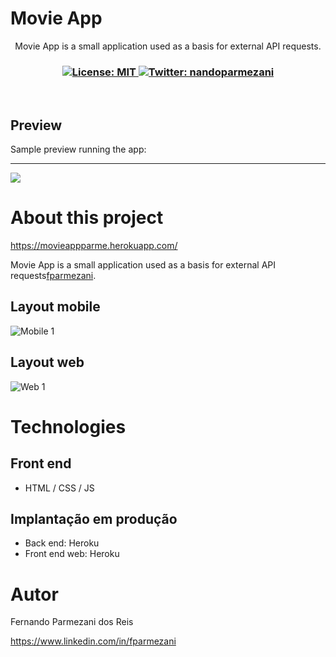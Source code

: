 # Movie App
<p align="center">Movie App is a small application used as a basis for external API requests.</p>
<h3 align="center">
  <a href="https://github.com/fparmezani/MovieApp/blob/main/LICENSE" target="_blank">
    <img alt="License: MIT" src="https://img.shields.io/badge/License-MIT-yellow.svg" />
  </a>
  <a href="https://twitter.com/nandoparmezani" target="_blank">
    <img alt="Twitter: nandoparmezani" src="https://img.shields.io/twitter/follow/nandoparmezani.svg?style=social" />
  </a>
</h3>

<br />

## Preview

Sample preview running the app:
<hr/>
<img src="https://raw.githubusercontent.com/gist/fparmezani/2b479ff344f063fc3ebf98787c8d01ee/raw/8ab55ed2ddb6c1165a9627c4f28d7f26708dd1fb/movie-app.svg">

# About this project

https://movieappparme.herokuapp.com/

Movie App is a small application used as a basis for external API requests[fparmezani](https://parmezani.net "Site do Fernando Parmezani").


## Layout mobile
![Mobile 1](https://raw.githubusercontent.com/gist/fparmezani/cf0718d0bd38a6ff59df093d8f34b5d2/raw/014106b6b49925bffb413fb724ed747026a0edd0/movie-app-mobile-version.svg) 

## Layout web
![Web 1](https://raw.githubusercontent.com/gist/fparmezani/2b479ff344f063fc3ebf98787c8d01ee/raw/8ab55ed2ddb6c1165a9627c4f28d7f26708dd1fb/movie-app.svg)


# Technologies
## Front end
- HTML / CSS / JS 

## Implantação em produção
- Back end: Heroku
- Front end web: Heroku

# Autor

Fernando Parmezani dos Reis

https://www.linkedin.com/in/fparmezani

